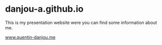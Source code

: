 # danjou-a.github.io

This is my presentation website were you can find some information about me.

www.quentin-danjou.me

